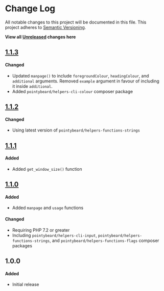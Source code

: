 # Change Log

All notable changes to this project will be documented in this file.
This project adheres to [Semantic Versioning](http://semver.org/).

**View all [Unreleased][] changes here**

## [1.1.3][]
#### Changed
-   Updated `manpage()` to include `foregroundColour`, `headingColour`, and `additional` arguments. Removed `example` argument in favour of including it inside `additional`.
-   Added `pointybeard/helpers-cli-colour` composer package

## [1.1.2][]
#### Changed
-   Using latest version of `pointybeard/helpers-functions-strings`

## [1.1.1][]
#### Added
-   Added `get_window_size()` function

## [1.1.0][]
#### Added
-   Added `manpage` and `usage` functions

#### Changed
-   Requiring PHP 7.2 or greater
-   Including `pointybeard/helpers-cli-input`, `pointybeard/helpers-functions-strings`, and `pointybeard/helpers-functions-flags` composer packages

## 1.0.0
#### Added
-   Initial release

[Unreleased]: https://github.com/pointybeard/helpers-functions-cli/compare/1.1.3...integration
[1.1.3]: https://github.com/pointybeard/helpers-functions-cli/compare/1.1.2...1.1.3
[1.1.2]: https://github.com/pointybeard/helpers-functions-cli/compare/1.1.1...1.1.2
[1.1.1]: https://github.com/pointybeard/helpers-functions-cli/compare/1.1.0...1.1.1
[1.1.0]: https://github.com/pointybeard/helpers-functions-cli/compare/1.0.0...1.1.0
